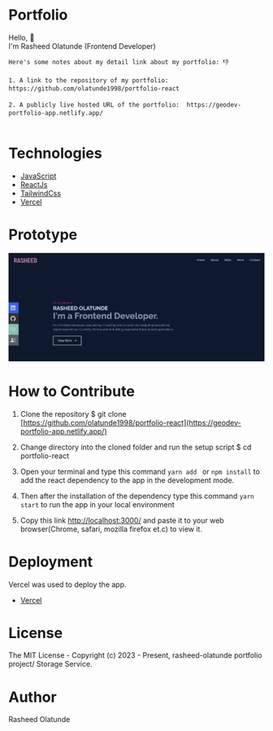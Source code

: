 # Portfolio

Hello, 👋 \
I'm Rasheed Olatunde (Frontend Developer)
```
Here's some notes about my detail link about my portfolio: 👎

1. A link to the repository of my portfolio:  https://github.com/olatunde1998/portfolio-react

2. A publicly live hosted URL of the portfolio:  https://geodev-portfolio-app.netlify.app/


```
# Technologies 

 + [JavaScript](https://javascript.info/) 
 + [ReactJs](https://react.dev/) 
 + [TailwindCss](https://tailwindcss.com/) 
 + [Vercel](https://vercel.com/dashboard) 



# Prototype
![Minion](public/readme_image.png)
 
# How to Contribute

1. Clone the repository 
$ git clone [https://github.com/olatunde1998/portfolio-react](https://geodev-portfolio-app.netlify.app/)

2. Change directory into the cloned folder and run the setup script
$ cd portfolio-react

3. Open your terminal and type this command `yarn add ` or `npm install` to add the react dependency to the app in the development mode.

4. Then after the installation of the  dependency type this command  `yarn start` to run the app in your local environment 

5. Copy this link [http://localhost:3000/](http://localhost:3000/) and paste it to your web browser(Chrome, safari, mozilla firefox et.c) to view it.


# Deployment
Vercel was used to deploy the app. 
 + [Vercel](https://www.netlify.com/)

# License
The MIT License - Copyright (c) 2023 - Present, rasheed-olatunde portfolio project/  Storage Service.

# Author
Rasheed Olatunde